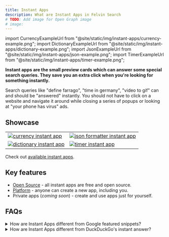 ```yaml
---
title: Instant Apps
description: What are Instant Apps in Felvin Search
# TODO: Add image for Open Graph image
# image:
---
```


import CurrencyExampleUrl from "@site/static/img/instant-apps/currency-example.png";
import DictionaryExampleUrl from "@site/static/img/instant-apps/dictionary-example.png";
import JsonExampleUrl from "@site/static/img/instant-apps/json-example.png";
import TimerExampleUrl from "@site/static/img/instant-apps/timer-example.png";

**Instant apps are the small preview cards which can answer some special search queries. They save you an extra click when you're looking for something instantly.**

Search queries like "define farrago", "time in germany", "video to gif" can and should be "answered" instantly. You should not have to click on a website and navigate it around while closing a series of popups or looking at "your phone has virus" ads.

## Showcase

<table>
  <tr>
    <td>
      <a href="https://felvin.com/search?q=500+usd+to+inr">
        <img alt="currency instant app" src={CurrencyExampleUrl} />
      </a>
    </td>
    <td>
      <a href="https://felvin.com/search?q=format+json">
        <img alt="json formatter instant app" src={JsonExampleUrl} />
      </a>
    </td>
  </tr>
  <tr>
    <td>
      <a href="https://felvin.com/search?q=gonzo+meaning">
        <img alt="dictionary instant app" src={DictionaryExampleUrl} />
      </a>
    </td>
    <td>
      <a href="https://felvin.com/search?q=10+minutes+timer">
        <img alt="timer instant app" src={TimerExampleUrl} />
      </a>
    </td>
  </tr>
</table>

Check out [available instant apps](https://docs.felvin.com/instant-apps/marketplace).

## Key features

- [Open Source](https://github.com/felvin-search/instant-apps) - all instant apps are free and open source.
- [Platform](./getting-started.md) - anyone can create a new app, including you.
- Private apps (_coming soon_) - create and use apps just for yourself.

## FAQs

<details>
  <summary>How are Instant Apps different from Google featured snippets?</summary>

Instant Apps are very similar to <a href="https://blog.google/products/search/reintroduction-googles-featured-snippets/">Google's featured snippets</a>, except

<ul>
  <li>
    Google doesn't let you create them, and they'll probably never do so.{" "}
    <a href="https://developers.google.com/search/docs/advanced/appearance/featured-snippets#how-can-i-mark-my-page-as-a-featured-snippet">
      Source
    </a>
  </li>
  <li>
    They can not be customized - you can't disable some or opt-in for apps which
    can show you custom results just for you.
  </li>
</ul>

</details>

<details>
<summary>How are Instant Apps different from DuckDuckGo's instant answer?</summary>

DuckDuckGo used to host a similar platform called <a href="https://duckduckhack.com">DuckDuckHack</a>. 1500+ of contributors wrote 250,000 lines of code, however the platform is no longer accepting new contributions since 2017.

Also, all the DDG instant answers had to be written in Perl, which is the <em>third most dreaded language in the world.</em> <a href="https://insights.stackoverflow.com/survey/2020#technology-most-loved-dreaded-and-wanted-languages-dreaded">Source</a>

</details>
